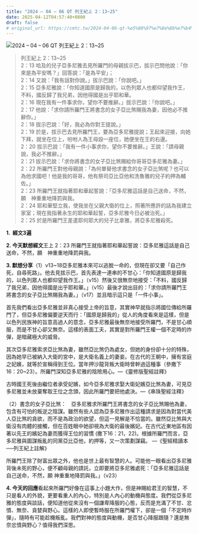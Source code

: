 ```yaml
---
title: "2024 – 04 – 06 QT 列王紀上 2：13~25"
date: 2025-04-12T04:57:40+0800
draft: false
# original_url: https://cmtc.tw/2024-04-06-qt-%e5%88%97%e7%8e%8b%e7%b4%80%e4%b8%8a-2%ef%bc%9a1325
---
```


![2024 – 04 – 06 QT 列王紀上 2：13~25](/images/qt.jpg  "2024 – 04 – 06 QT 列王紀上 2：13~25")

> 列王紀上 2：13~25  
> 2：13 哈及的兒子亞多尼雅去見所羅門的母親拔示巴，拔示巴問他說：「你來是為平安嗎？」回答說：「是為平安」；  
> 2：14 又說：「我有話對你說。」拔示巴說：「你說吧。」  
> 2：15 亞多尼雅說：「你知道國原是歸我的，以色列眾人也都仰望我作王，不料，國反歸了我兄弟，因他得國是出乎耶和華。  
> 2：16 現在我有一件事求你，望你不要推辭。」拔示巴說：「你說吧。」  
> 2：17 他說：「求你請所羅門王將書念的女子亞比煞賜我為妻，因他必不推辭你。」  
> 2：18 拔示巴說：「好，我必為你對王提說。」  
> 2：19 於是，拔示巴去見所羅門王，要為亞多尼雅提說；王起來迎接，向她下拜，就坐在位上，吩咐人為王母設一座位，她便坐在王的右邊。  
> 2：20 拔示巴說：「我有一件小事求你，望你不要推辭。」王說：「請母親說，我必不推辭。」  
> 2：21 拔示巴說：「求你將書念的女子亞比煞賜給你哥哥亞多尼雅為妻。」  
> 2：22 所羅門王對他母親說：「為何單替他求書念的女子亞比煞呢？也可以為他求國吧！他是我的哥哥，他有祭司亞比亞他和洗魯雅的兒子約押為輔佐。」  
> 2：23 所羅門王就指著耶和華起誓說：「亞多尼雅這話是自己送命，不然，願　神重重地降罰與我。  
> 2：24 耶和華堅立我，使我坐在父親大衛的位上，照著所應許的話為我建立家室；現在我指著永生的耶和華起誓，亞多尼雅今日必被治死。」  
> 2：25 於是所羅門王差遣耶何耶大的兒子比拿雅，將亞多尼雅殺死。

**1.  經文3遍**

**2. 今天默想經文**王上 2：23 所羅門王就指著耶和華起誓說：亞多尼雅這話是自己送命，不然，願　神重重地降罰與我。

**3. 默想分享**（1）v13~18亞多尼雅本來可以逃脫一命的，但現在卻又要「自己作死，自尋死路」。他去見拔示巴，首先表達一連串的不甘心：「你知道國原是歸我的，以色列眾人也都仰望我作王。」（v15）然後又很無奈地接受：「不料，國反歸了我兄弟，因他得國是出乎耶和華。」（v15）最後才說出目的：「求你請所羅門王將書念的女子亞比煞賜我為妻。」（v17）並且暗示這只是「一件小事」。

首先我們看出亞多尼雅並非真心接受上帝的旨意，其實神早就指示將國位傳給所羅門了，但亞多尼雅偏要逆天而行：「國原是歸我的」從人的角度看來是這樣，但是以色列民族神的旨意高過人的意念，亞多尼雅最後無奈地接受所羅門，不是甘心順服，而是不甘心卻又無奈。這樣的表面工夫，其實是對所羅門王權一個不定時的炸彈，是暗藏極大的威脅。

其次亞多尼雅索求亞比煞為妻，雖然亞比煞仍為處女，但她的身份卻十分的特殊，因為她早已被納入大衛的宮中，是大衛名義上的妻妾。在古代的王朝中，擁有宮庭之妃嬪，就等於宣稱得到王位。當年押沙龍背叛大衛時曾幹過這種事（參撒下16：20~23）。所羅門深知亞多尼雅的陰險用心。—《靈修版聖經註釋》

古時國王死後由繼位者承受妃嬪，如今亞多尼雅求娶大衛妃嬪亞比煞為妻，可見亞多尼雅並未放棄奪取王位之念頭，因此所羅門要把他處決。—《串珠聖經注釋》

（2）書念的女子亞比煞： 亞多尼雅求所羅門王將書念的女子亞比煞賜他為妻，包含有可怕的叛逆之陰謀。雖然有些人認為亞多尼雅作出這種請求是因為對當代美人亞比煞的貪欲，而不是為政治的欲望，但這一見解是不恰當的。雖然亞比煞與大衛沒有肉體的接觸，但在百姓眼中她卻視為大衛的最後嬪妃。在古代近東地區有因著以先王的嬪妃為妻而獲得王位的習慣 (撒下16：21，22)。根據所羅門而言，亞多尼雅與圖謀叛亂的同黨亞比亞他，約押等，又一次策劃謀竊。 —《聖經精讀本──列王紀上註解》

所羅門王除了財富出眾之外，他也是世上最有智慧的人。可能他一眼看出亞多尼雅背後未死的野心，便不顧母親的請託，立即要將亞多尼雅處死：「亞多尼雅這話是自己送命，不然，願 神重重地降罰與我。」（v23）

**4. 今天的回應**看起來所羅門好像在這事上小題大作，但是神賜給君王的智慧，不只是看人的外貌，更要看重人的內心，特別是人內心的動機與態度。我們從亞多尼雅的態度與談話，便知道他從來沒有一個謙卑降服的心態，反而是充滿了不甘、忿憤、無奈、貪婪與野心。這樣的人即使暫時服在所羅門權下，卻是一個「不定時炸彈」，隨時有可能趁機叛亂。我們對神的態度與動機，是否甘心降服跟隨？還是無奈忿憤與野心？值得我們深思。